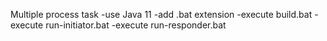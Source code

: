 Multiple process task
-use Java 11
-add .bat extension
-execute build.bat
-execute run-initiator.bat
-execute run-responder.bat